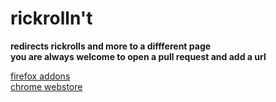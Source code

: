 # rickrolln't  
**redirects rickrolls and more to a diffferent page**  
**you are always welcome to open a pull request and add a url**  

[firefox addons](https://addons.mozilla.org/en-US/firefox/addon/rickrolln-t/)  
[chrome webstore](https://chrome.google.com/webstore/detail/rickrollnt/lfdgfamnidfclkhbgbdnbmkilamjffba)
